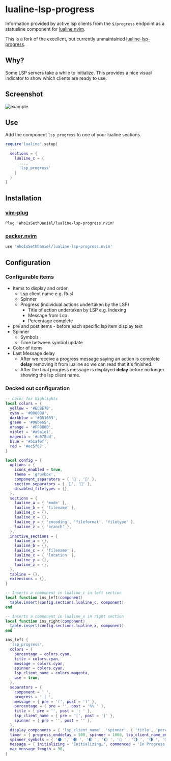 # lualine-lsp-progress

Information provided by active lsp clients from the `$/progress` endpoint as a statusline component for
[lualine.nvim](https://github.com/nvim-lualine/lualine.nvim).

This is a fork of the excellent, but currently unmaintained [lualine-lsp-progress](https://github.com/arkav/lualine-lsp-progress).

## Why?

Some LSP servers take a while to initialize. This provides a nice visual indicator to show which clients are ready to use.

## Screenshot

![example](https://user-images.githubusercontent.com/56053130/115862312-b4b12c80-a3cf-11eb-9a0f-3cd67160d732.PNG)

## Use

Add the component `lsp_progress` to one of your lualine sections.

```lua
require'lualine'.setup{
  ...
  sections = {
    lualine_c = {
      ...,
      'lsp_progress'
    }
  }
}
```

## Installation

### [vim-plug](https://github.com/junegunn/vim-plug)

```vim
Plug 'WhoIsSethDaniel/lualine-lsp-progress.nvim'
```

### [packer.nvim](https://github.com/wbthomason/packer.nvim)

```lua
use 'WhoIsSethDaniel/lualine-lsp-progress.nvim'
```

## Configuration

### Configurable items

-   Items to display and order
    -   Lsp client name e.g. Rust
    -   Spinner
    -   Progress (individual actions undertaken by the LSP)
        -   Title of action undertaken by LSP e.g. Indexing
        -   Message from Lsp
        -   Percentage complete
-   pre and post items - before each specific lsp item display text
-   Spinner
    -   Symbols
    -   Time between symbol update
-   Color of items
-   Last Message delay
    -   After we receive a progress message saying an action is complete **delay** removing it from lualine so we can read that
        it's finished.
    -   After the final progress message is displayed **delay** before no longer showing the lsp client name.

### Decked out configuration

```lua
-- Color for highlights
local colors = {
  yellow = '#ECBE7B',
  cyan = '#008080',
  darkblue = '#081633',
  green = '#98be65',
  orange = '#FF8800',
  violet = '#a9a1e1',
  magenta = '#c678dd',
  blue = '#51afef',
  red = '#ec5f67',
}

local config = {
  options = {
    icons_enabled = true,
    theme = 'gruvbox',
    component_separators = { '', '' },
    section_separators = { '', '' },
    disabled_filetypes = {},
  },
  sections = {
    lualine_a = { 'mode' },
    lualine_b = { 'filename' },
    lualine_c = {},
    lualine_x = {},
    lualine_y = { 'encoding', 'fileformat', 'filetype' },
    lualine_z = { 'branch' },
  },
  inactive_sections = {
    lualine_a = {},
    lualine_b = {},
    lualine_c = { 'filename' },
    lualine_x = { 'location' },
    lualine_y = {},
    lualine_z = {},
  },
  tabline = {},
  extensions = {},
}

-- Inserts a component in lualine_c in left section
local function ins_left(component)
  table.insert(config.sections.lualine_c, component)
end

-- Inserts a component in lualine_x in right section
local function ins_right(component)
  table.insert(config.sections.lualine_x, component)
end

ins_left {
  'lsp_progress',
  colors = {
    percentage = colors.cyan,
    title = colors.cyan,
    message = colors.cyan,
    spinner = colors.cyan,
    lsp_client_name = colors.magenta,
    use = true,
  },
  separators = {
    component = ' ',
    progress = ' | ',
    message = { pre = '(', post = ')' },
    percentage = { pre = '', post = '%% ' },
    title = { pre = '', post = ': ' },
    lsp_client_name = { pre = '[', post = ']' },
    spinner = { pre = '', post = '' },
  },
  display_components = { 'lsp_client_name', 'spinner', { 'title', 'percentage', 'message' } },
  timer = { progress_enddelay = 500, spinner = 1000, lsp_client_name_enddelay = 1000 },
  spinner_symbols = { '🌑 ', '🌒 ', '🌓 ', '🌔 ', '🌕 ', '🌖 ', '🌗 ', '🌘 ' },
  message = { initializing = 'Initializing…', commenced = 'In Progress', completed = 'Completed' },
  max_message_length = 30,
}
```
